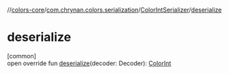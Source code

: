 //[colors-core](../../../index.md)/[com.chrynan.colors.serialization](../index.md)/[ColorIntSerializer](index.md)/[deserialize](deserialize.md)

# deserialize

[common]\
open override fun [deserialize](deserialize.md)(decoder: Decoder): [ColorInt](../../com.chrynan.colors/-color-int/index.md)
